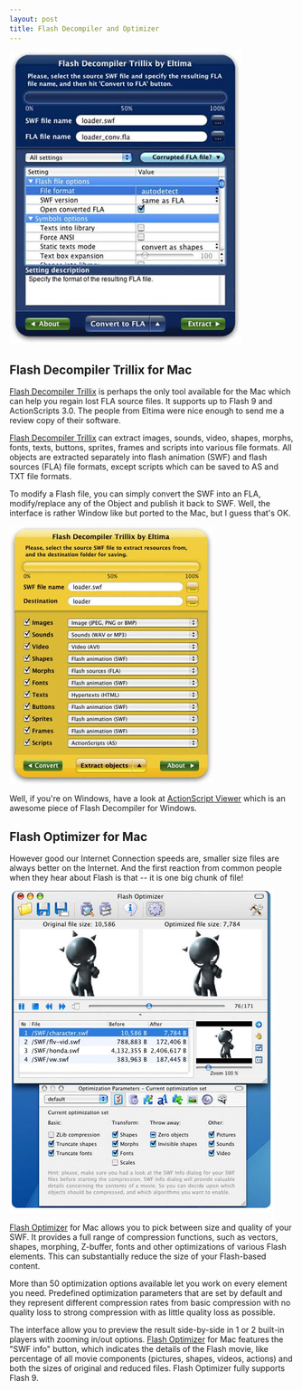 ```yaml
---
layout: post
title: Flash Decompiler and Optimizer
---
```


![Flash Decompiler)](/static/2008/flash-decompiler-screen01.jpg)

## Flash Decompiler Trillix for Mac

<a href="http://www.flash-decompiler.com/mac.html">Flash Decompiler Trillix</a> is perhaps the only tool available for the Mac which can help you regain lost FLA source files. It supports up to Flash 9 and ActionScripts 3.0. The people from Eltima were nice enough to send me a review copy of their software.

<a href="http://www.flash-decompiler.com/mac.html">Flash Decompiler Trillix</a> can extract images, sounds, video, shapes, morphs, fonts, texts, buttons, sprites, frames and scripts into various file formats. All objects are extracted separately into flash animation (SWF) and flash sources (FLA) file formats, except scripts which can be saved to AS and TXT file formats.

To modify a Flash file, you can simply convert the SWF into an FLA, modify/replace any of the Object and publish it back to SWF. Well, the interface is rather Window like but ported to the Mac, but I guess that's OK.

![Flash Decompiler)](/static/2008/flash-decompiler-screen02.jpg)

Well, if you're on Windows, have a look at <a href="/2003/actionscript-viewer-40-review/">ActionScript Viewer</a> which is an awesome piece of Flash Decompiler for Windows.

## Flash Optimizer for Mac

However good our Internet Connection speeds are, smaller size files are always better on the Internet. And the first reaction from common people when they hear about Flash is that -- it is one big chunk of file!

![Flash Optimizer)](/static/2008/flash-optimizer-screen01.jpg)

<a href="http://mac.eltima.com/swf-compressor.html">Flash Optimizer</a> for Mac allows you to pick between size and quality of your SWF. It provides a full range of compression functions, such as vectors, shapes, morphing, Z-buffer, fonts and other optimizations of various Flash elements. This can substantially reduce the size of your Flash-based content.

More than 50 optimization options available let you work on every element you need. Predefined optimization parameters that are set by default and they represent different compression rates from basic compression with no quality loss to strong compression with as little quality loss as possible.

The interface allow you to preview the result side-by-side in 1 or 2 built-in players with zooming in/out options. <a href="http://mac.eltima.com/swf-compressor.html">Flash Optimizer</a> for Mac features the "SWF info" button, which indicates the details of the Flash movie, like percentage of all movie components (pictures, shapes, videos, actions) and both the sizes of original and reduced files. Flash Optimizer fully supports Flash 9.